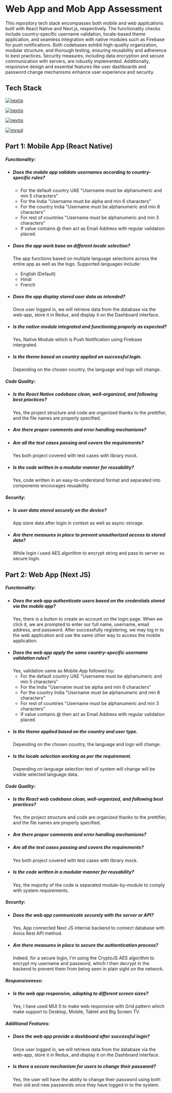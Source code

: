 # Web App and Mob App Assessment

This repository tech stack encompasses both mobile and web applications built with React Native and Next.js, respectively. The functionality checks include country-specific username validation, locale-based theme application, and seamless integration with native modules such as Firebase for push notifications. Both codebases exhibit high-quality organization, modular structure, and thorough testing, ensuring reusability and adherence to best practices. Security measures, including data encryption and secure communication with servers, are robustly implemented. Additionally, responsive design and essential features like user dashboards and password change mechanisms enhance user experience and security.

## Tech Stack

[![nextjs](https://img.shields.io/badge/nextjs-14-417e38?style=for-the-badge&logo=npm&logoColor=white)](https://nextjs.org)

[![nextjs](https://img.shields.io/badge/react_native-0.73-417e38?style=for-the-badge&logo=react&logoColor=white)](https://nextjs.org)

[![nextjs](https://img.shields.io/badge/nextjs-API-417e38?style=for-the-badge&logo=npm&logoColor=white)](https://nextjs.org)

[![mysql](https://img.shields.io/badge/mysql-555555?style=for-the-badge&logo=mysql&logoColor=white)](https://freedb.tech/)

## Part 1: Mobile App (React Native)

##### Functionality:

- ##### Does the mobile app validate usernames according to country-specific rules?
  - For the default country UAE "Username must be alphanumeric and min 5 characters"
  - For the India "Username must be alpha and min 6 characters"
  - For the country India "Username must be alphanumeric and min 8 characters"
  - For rest of countries "Username must be alphanumeric and min 3 characters"
  - If value contains @ then act as Email Address with regular validation placed.
- ##### Does the app work base on different locale selection?
  The app functions based on multiple language selections across the entire app as well as the logo.
  Supported languages include:
  - English (Default)
  - Hindi
  - French
- ##### Does the app display stored user data as intended?

  Once user logged in, we will retrieve data from the database via the web-app, store it in Redux, and display it on the Dashboard interface.

- ##### Is the native module integrated and functioning properly as expected?

  Yes, Native Module which is Push Notification using Firebase intergrated.

- ##### Is the theme based on country applied on successful login.
  Depending on the chosen country, the language and logo will change.

##### Code Quality:

- ##### Is the React Native codebase clean, well-organized, and following best practices?
  Yes, the project structure and code are organized thanks to the prettifier, and the file names are properly specified.
- ##### Are there proper comments and error handling mechanisms?
- ##### Are all the test cases passing and covers the requirements?
  Yes both project covered with test cases with library mock.
- ##### Is the code written in a modular manner for reusability?
  Yes, code written in an easy-to-understand format and separated into components encourages reusability.

##### Security:

- ##### Is user data stored securely on the device?
  App store data after login in context as well as async-storage.
- ##### Are there measures in place to prevent unauthorized access to stored data?
  While login i used AES algorithm to encrypt string and pass to server so secure login.

## Part 2: Web App (Next JS)

##### Functionality:

- ##### Does the web app authenticate users based on the credentials stored via the mobile app?
  Yes, there is a button to create an account on the login page. When we click it, we are prompted to enter our full name, username, email address, and password. After successfully registering, we may log in to the web application and use the same other way to access the mobile application.
- ##### Does the web app apply the same country-specific username validation rules?
  Yes, validation same as Mobile App followed by:
  - For the default country UAE "Username must be alphanumeric and min 5 characters"
  - For the India "Username must be alpha and min 6 characters"
  - For the country India "Username must be alphanumeric and min 8 characters"
  - For rest of countries "Username must be alphanumeric and min 3 characters"
  - If value contains @ then act as Email Address with regular validation placed.
- ##### Is the theme applied based on the country and user type.
  Depending on the chosen country, the language and logo will change.
- ##### Is the locale selection working as per the requirement.
  Depending on language selection text of system will change will be visible selected language data.

##### Code Quality:

- ##### Is the React web codebase clean, well-organized, and following best practices?
  Yes, the project structure and code are organized thanks to the prettifier, and the file names are properly specified.
- ##### Are there proper comments and error handling mechanisms?
- ##### Are all the test cases passing and covers the requirements?
  Yes both project covered with test cases with library mock.
- ##### Is the code written in a modular manner for reusability?
  Yes, the majority of the code is separated module-by-module to comply with system requirements.

##### Security:

- ##### Does the web app communicate securely with the server or API?
  Yes, App connected Next JS internal backend to connect database with Axios Rest API method.
- ##### Are there measures in place to secure the authentication process?
  Indeed, for a secure login, I'm using the CryptoJS AES algorithm to encrypt my username and password, which I then decrypt in the backend to prevent them from being seen in plain sight on the network.

##### Responsiveness:

- ##### Is the web app responsive, adapting to different screen sizes?
  Yes, I have used MUI 5 to make web responsive with Grid pattern which make support to Desktop, Mobile, Tablet and Big Screen TV.

##### Additional Features:

- ##### Does the web app provide a dashboard after successful login?
  Once user logged in, we will retrieve data from the database via the web-app, store it in Redux, and display it on the Dashboard interface.
- ##### Is there a secure mechanism for users to change their password?
  Yes, the user will have the ability to change their password using both their old and new passwords once they have logged in to the system.
